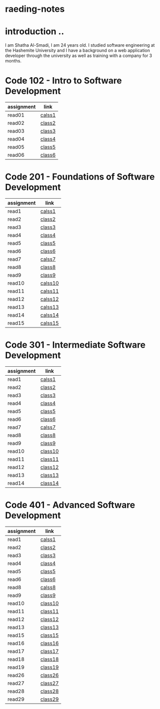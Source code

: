 # raeding-notes


# introduction ..

I am Shatha Al-Smadi, I am 24 years old. I studied software engineering at the Hashemite University and I have a background on a web application developer through the university as well as training with a company for 3 months.

# Code 102 - Intro to Software Development

|assignment |link|
|-----------|----|
|read01|[calss1](102/read01.md)|
|read02|[class2](102/read02.md)|
|read03|[class3](102/read03.md)|
|read04|[class4](102/read04.md)|
|read05|[class5](102/read05.md)|
|read06|[class6](102/read06.md)|

 
# Code 201 - Foundations of Software Development

|assignment |link|
|-----------|----|
|read1|[calss1](201/read1.md)|
|read2|[class2](201/read2.md)|
|read3|[class3](201/read3.md)|
|read4|[class4](201/read4.md)|
|read5|[class5](201/read5.md)|
|read6|[class6](201/read6.md)|
|read7|[calss7](201/read7.md)|
|read8|[class8](201/read8.md)|
|read9|[class9](201/read9.md)|
|read10|[calss10](201/read10.md)|
|read11|[calss11](201/read11.md)|
|read12|[calss12](201/read12.md)|
|read13|[calss13](201/read13.md)|
|read14|[calss14](201/read14.md)|
|read15|[calss15](201/read15.md)|

# Code 301 - Intermediate Software Development

|assignment |link|
|-----------|----|
|read1|[calss1](301/read001.md)|
|read2|[class2](301/read002.md)|
|read3|[class3](301/read003.md)|
|read4|[class4](301/read004.md)|
|read5|[class5](301/read005.md)|
|read6|[class6](301/read006.md)|
|read7|[calss7](301/read007.md)|
|read8|[class8](301/read008.md)|
|read9|[class9](301/read009.md)|
|read10|[class10](301/read010.md)|
|read11|[class11](301/read011.md)|
|read12|[class12](301/read012.md)|
|read13|[class13](301/read013.md)|
|read14|[class14](301/read014.md)|


# Code 401 - Advanced Software Development

|assignment |link|
|-----------|----|
|read1|[calss1](401/read1.md)|
|read2|[class2](401/read2.md)|
|read3|[class3](401/read3.md)|
|read4|[class4](401/read4.md)|
|read5|[class5](401/read5.md)|
|read6|[class6](401/read6.md)|
|read8|[calss8](401/read8.md)|
|read9|[class9](401/read9.md)|
|read10|[class10](401/read10.md)|
|read11|[class11](401/read11.md)|
|read12|[class12](401/read12.md)|
|read13|[class13](401/read13.md)|
|read15|[class15](401/read15.md)|
|read16|[class16](401/read16.md)|
|read17|[class17](401/read17.md)|
|read18|[class18](401/read18.md)|
|read19|[class19](401/read19.md)|
|read26|[class26](401/read26.md)|
|read27|[class27](401/read27.md)|
|read28|[class28](401/read28.md)|
|read29|[class29](401/read29.md)|
